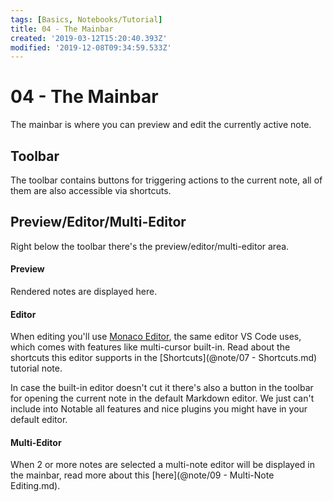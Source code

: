 ```yaml
---
tags: [Basics, Notebooks/Tutorial]
title: 04 - The Mainbar
created: '2019-03-12T15:20:40.393Z'
modified: '2019-12-08T09:34:59.533Z'
---
```


# 04 - The Mainbar

The mainbar is where you can preview and edit the currently active note.

## Toolbar

The toolbar contains buttons for triggering actions to the current note, all of them are also accessible via shortcuts.

## Preview/Editor/Multi-Editor

Right below the toolbar there's the preview/editor/multi-editor area.

#### Preview

Rendered notes are displayed here.

#### Editor

When editing you'll use [Monaco Editor](https://github.com/Microsoft/monaco-editor), the same editor VS Code uses, which comes with features like multi-cursor built-in. Read about the shortcuts this editor supports in the [Shortcuts](@note/07 - Shortcuts.md) tutorial note.

In case the built-in editor doesn't cut it  there's also a button in the toolbar for opening the current note in the default Markdown editor. We just can't include into Notable all features and nice plugins you might have in your default editor.

#### Multi-Editor

When 2 or more notes are selected a multi-note editor will be displayed in the mainbar, read more about this [here](@note/09 - Multi-Note Editing.md).
